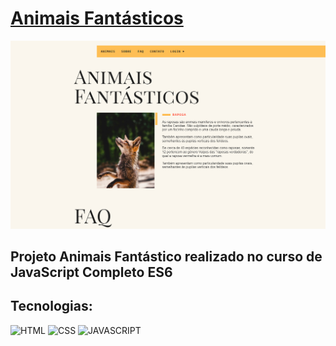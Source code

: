 # [Animais Fantásticos](https://larisnarciso.github.io/Origamid/JavaScript-Completo-ES6/Projeto-Final/index.html)

<img src="/JavaScript-Completo-ES6/Projeto-Final/img/animais-fantasticos.jpg">

## Projeto Animais Fantástico realizado no curso de JavaScript Completo ES6

## Tecnologias:

![HTML](https://img.shields.io/badge/html-%2320232a.svg?style=for-the-badge&logo=html5&logoColor=%e34f26)
![CSS](https://img.shields.io/badge/css-%2320232a.svg?style=for-the-badge&logo=css3&logoColor=%2361dafb)
![JAVASCRIPT](https://img.shields.io/badge/javascript-%2320232a.svg?style=for-the-badge&logo=javascript&logoColor=%)
